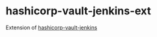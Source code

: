# hashicorp-vault-jenkins-ext
Extension of [hashicorp-vault-jenkins](https://github.com/amarruedo/hashicorp-vault-jenkins)
